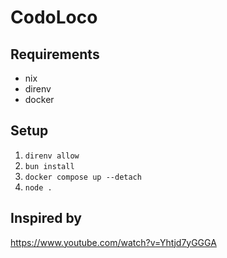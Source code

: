 # CodoLoco

## Requirements
- nix
- direnv
- docker

## Setup
1. `direnv allow`
1. `bun install`
1. `docker compose up --detach`
1. `node .`

## Inspired by
https://www.youtube.com/watch?v=Yhtjd7yGGGA
